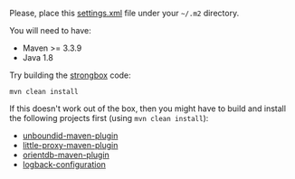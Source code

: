 Please, place this [settings.xml](resources/maven/settings.xml) file under your `~/.m2` directory.

You will need to have:
* Maven >= 3.3.9
* Java 1.8

Try building the [strongbox](https://github.com/strongbox/strongbox) code:

    mvn clean install

If this doesn't work out of the box, then you might have to build and install the following projects first (using `mvn clean install`):
- [unboundid-maven-plugin](https://github.com/carlspring/unboundid-maven-plugin)
- [little-proxy-maven-plugin](https://github.com/carlspring/little-proxy-maven-plugin)
- [orientdb-maven-plugin](https://github.com/carlspring/orientdb-maven-plugin)
- [logback-configuration](https://github.com/carlspring/logback-configuration)
